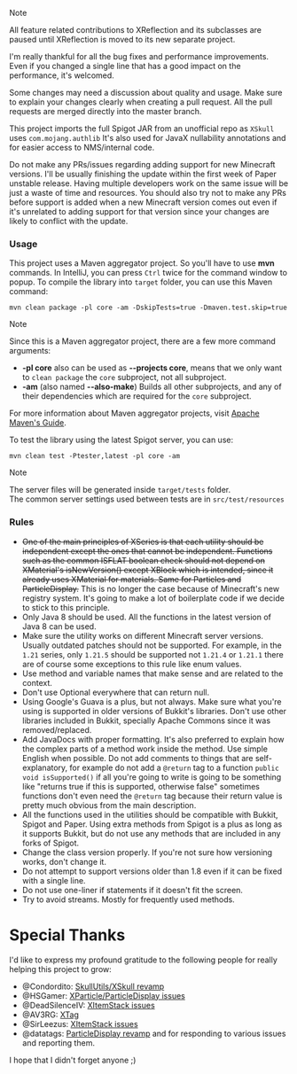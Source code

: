 > [!NOTE]
> All feature related contributions to XReflection and its subclasses
> are paused until XReflection is moved to its new separate project.

I'm really thankful for all the bug fixes and performance improvements.\
Even if you changed a single line that has a good impact on the performance, it's welcomed.

Some changes may need a discussion about quality and usage.
Make sure to explain your changes clearly when creating a pull request.
All the pull requests are merged directly into the master branch.

This project imports the full Spigot JAR from an unofficial repo as `XSkull` uses `com.mojang.authlib`
It's also used for JavaX nullability annotations and for easier access to NMS/internal code.

Do not make any PRs/issues regarding adding support for new Minecraft versions. I'll be usually finishing the update
within the first week of Paper unstable release.
Having multiple developers work on the same issue will be just a waste of time and resources.
You should also try not to make any PRs before support is added when a new Minecraft version comes out even
if it's unrelated to adding support for that version since your changes are likely to conflict with the update.

### Usage

This project uses a Maven aggregator project. So you'll have to use **mvn** commands.
In IntelliJ, you can press `Ctrl` twice for the command window to popup.
To compile the library into `target` folder, you can use this Maven command:

```maven
mvn clean package -pl core -am -DskipTests=true -Dmaven.test.skip=true
```

> [!NOTE]
> Since this is a Maven aggregator project, there are a few more command arguments:
> - **-pl core** also can be used as **--projects core**, means that we only want to `clean package` the `core`
    subproject, not all subproject.
> - **-am** (also named **--also-make**) Builds all other subprojects, and any of their dependencies which are required
    for the `core` subproject.
>
> For more information about Maven aggregator projects,
> visit [Apache Maven's Guide](https://maven.apache.org/guides/mini/guide-multiple-subprojects-4.html).

To test the library using the latest Spigot server, you can use:

```maven
mvn clean test -Ptester,latest -pl core -am
```

> [!NOTE]
> The server files will be generated inside `target/tests` folder.\
> The common server settings used between tests are in `src/test/resources`

### Rules

* ~~One of the main principles of XSeries is that each utility should be independent except the ones that cannot be
  independent. Functions such as the common ISFLAT boolean check should not depend on XMaterial's isNewVersion() except
  XBlock which is intended, since it already uses XMaterial for materials. Same for Particles and ParticleDisplay.~~
  This is no longer the case because of Minecraft's new registry system. It's going to make a lot of boilerplate code
  if we decide to stick to this principle.
* Only Java 8 should be used. All the functions in the latest version of Java 8 can be used.
* Make sure the utility works on different Minecraft server versions. Usually outdated patches should not be supported.
  For example, in the `1.21` series, only `1.21.5` should be supported not `1.21.4` or `1.21.1` there are of course some
  exceptions to this rule like enum values.
* Use method and variable names that make sense and are related to the context.
* Don't use Optional everywhere that can return null.
* Using Google's Guava is a plus, but not always. Make sure what you're using is supported in
  older versions of Bukkit's libraries. Don't use other libraries included in Bukkit, specially Apache Commons
  since it was removed/replaced.
* Add JavaDocs with proper formatting. It's also preferred to explain how the complex parts of a method work
  inside the method. Use simple English when possible. Do not add comments to things that are self-explanatory,
  for example do not add a `@return` tag to a function `public void isSupported()` if all you're going to write
  is going to be something like "returns true if this is supported, otherwise false" sometimes functions don't
  even need the `@return` tag because their return value is pretty much obvious from the main description.
* All the functions used in the utilities should be compatible with Bukkit, Spigot and Paper.
  Using extra methods from Spigot is a plus as long as it supports Bukkit, but do not use any methods that are included
  in any forks of Spigot.
* Change the class version properly. If you're not sure how versioning works, don't change it.
* Do not attempt to support versions older than 1.8 even if it can be fixed with a single line.
* Do not use one-liner if statements if it doesn't fit the screen.
* Try to avoid streams. Mostly for frequently used methods.

# Special Thanks

I'd like to express my profound gratitude to the following people for really helping this project to grow:

* @Condordito: [SkullUtils/XSkull revamp](https://github.com/CryptoMorin/XSeries/issues/254)
* @HSGamer: [XParticle/ParticleDisplay issues](https://github.com/CryptoMorin/XSeries/commits?author=HSGamer)
* @DeadSilenceIV: [XItemStack issues](https://github.com/CryptoMorin/XSeries/commits?author=DeadSilenceIV)
* @AV3RG: [XTag](https://github.com/CryptoMorin/XSeries/commit/988fee3a0fc80697f99804ca7c13108976f26acd)
* @SirLeezus: [XItemStack issues](https://github.com/CryptoMorin/XSeries/commits?author=SirLeezus)
* @datatags: [ParticleDisplay revamp](https://github.com/CryptoMorin/XSeries/pull/265) and for responding to various
  issues and reporting them.

I hope that I didn't forget anyone ;)